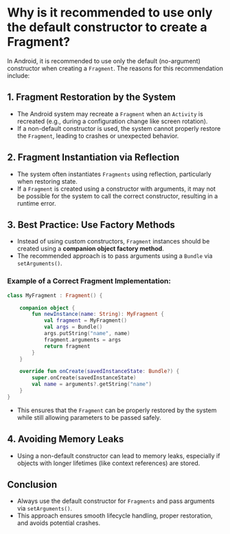 # Why is it recommended to use only the default constructor to create a Fragment?

In Android, it is recommended to use only the default (no-argument) constructor when creating a `Fragment`. The reasons for this recommendation include:

## 1. Fragment Restoration by the System
- The Android system may recreate a `Fragment` when an `Activity` is recreated (e.g., during a configuration change like screen rotation).
- If a non-default constructor is used, the system cannot properly restore the `Fragment`, leading to crashes or unexpected behavior.

## 2. Fragment Instantiation via Reflection
- The system often instantiates `Fragments` using reflection, particularly when restoring state.
- If a `Fragment` is created using a constructor with arguments, it may not be possible for the system to call the correct constructor, resulting in a runtime error.

## 3. Best Practice: Use Factory Methods
- Instead of using custom constructors, `Fragment` instances should be created using a **companion object factory method**.
- The recommended approach is to pass arguments using a `Bundle` via `setArguments()`.

### Example of a Correct Fragment Implementation:
```kotlin
class MyFragment : Fragment() {

    companion object {
        fun newInstance(name: String): MyFragment {
            val fragment = MyFragment()
            val args = Bundle()
            args.putString("name", name)
            fragment.arguments = args
            return fragment
        }
    }

    override fun onCreate(savedInstanceState: Bundle?) {
        super.onCreate(savedInstanceState)
        val name = arguments?.getString("name")
    }
}
```
- This ensures that the `Fragment` can be properly restored by the system while still allowing parameters to be passed safely.

## 4. Avoiding Memory Leaks
- Using a non-default constructor can lead to memory leaks, especially if objects with longer lifetimes (like context references) are stored.

## Conclusion
- Always use the default constructor for `Fragments` and pass arguments via `setArguments()`.
- This approach ensures smooth lifecycle handling, proper restoration, and avoids potential crashes.
